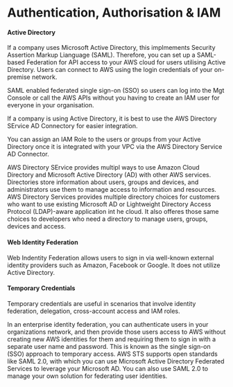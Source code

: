 # Authentication, Authorisation & IAM


#### Active Directory

If a company uses Microsoft Active Directory, this implmements Security Assertion Markup Lianguage (SAML). Therefore, you can set up a SAML-based Federation for API access to your AWS cloud for users utilising Active Directory. Users can connect to AWS using the login credentials of your on-premise network.

SAML enabled federated single sign-on (SSO) so users can log into the Mgt Console or call the AWS APIs without you having to create an IAM user for everyone in your organisation. 

If a company is using Active Directory, it is best to use the AWS Directory SErvice AD Connectory for easier integration.

You can assign an IAM Role to the users or groups from your Active Directory once it is integrated with your VPC via the AWS Directory Service AD Connector.

AWS Directory SErvice provides multipl ways to use Amazon Cloud Directory and Microsoft Active Directory (AD) with other AWS services. Directories store information about users, groups and devices, and administrators use them to manage access to information and resources. AWS Directory Services provides multiple directory choices for customers who want to use existing Microsoft AD or Lightweight Directory Access Protocol (LDAP)-aware application int he cloud. It also offeres those same choices to developers who need a directory to manage users, groups, devices and access.

#### Web Identity Federation

Web Indentity Federation allows users to sign in via well-known external identity providers such as Amazon, Facebook or Google. It does not utilize Active Directory.

#### Temporary Credentials

Temporary credentials are useful in scenarios that involve identity federation, delegation, cross-account access and IAM roles.

In an enterprise identity federation, you can authenticate users in your organizations network, and then provide those users access to AWS without creating new AWS identities for them and requiring them to sign in with a separate user name and password. This is known as the single sign-on (SSO) approach to temporary access. AWS STS supports open standards like SAML 2.0, with which you can use Microsoft Active Directory Federated Services to leverage your Microsoft AD. You can also use SAML 2.0 to manage your own solution for federating user identities.
